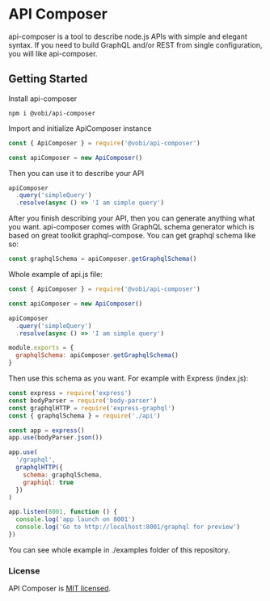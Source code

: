 # API Composer 

api-composer is a tool to describe node.js APIs with simple and elegant syntax. If you need to build GraphQL and/or REST from single configuration, you will like api-composer.

## Getting Started

Install api-composer
```
npm i @vobi/api-composer
```

Import and initialize ApiComposer instance
```js
const { ApiComposer } = require('@vobi/api-composer')

const apiComposer = new ApiComposer()
```

Then you can use it to describe your API
```js
apiComposer
  .query('simpleQuery')
  .resolve(async () => 'I am simple query')
```

After you finish describing your API, then you can generate anything what you want. api-composer comes with GraphQL schema generator which is based on great toolkit graphql-compose. You can get graphql schema like so:
```js
const graphqlSchema = apiComposer.getGraphqlSchema()
```

Whole example of api.js file:
```js
const { ApiComposer } = require('@vobi/api-composer')

const apiComposer = new ApiComposer()

apiComposer
  .query('simpleQuery')
  .resolve(async () => 'I am simple query')

module.exports = {
  graphqlSchema: apiComposer.getGraphqlSchema()
}

```

Then use this schema as you want. For example with Express (index.js):
```js
const express = require('express')
const bodyParser = require('body-parser')
const graphqlHTTP = require('express-graphql')
const { graphqlSchema } = require('./api')

const app = express()
app.use(bodyParser.json())

app.use(
  '/graphql',
  graphqlHTTP({
    schema: graphqlSchema,
    graphiql: true
  })
)

app.listen(8001, function () {
  console.log('app launch on 8001')
  console.log('Go to http://localhost:8001/graphql for preview')
})
```

You can see whole example in ./examples folder of this repository.

### License

API Composer is [MIT licensed](./LICENSE).